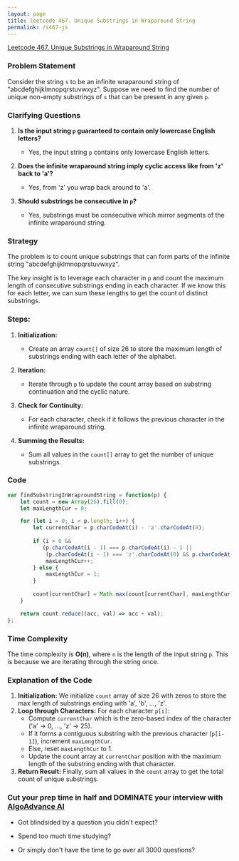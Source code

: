 ```yaml
---
layout: page
title: leetcode 467. Unique Substrings in Wraparound String
permalink: /s467-js
---
```

[Leetcode 467. Unique Substrings in Wraparound String](https://algoadvance.github.io/algoadvance/l467)
### Problem Statement

Consider the string `s` to be an infinite wraparound string of "abcdefghijklmnopqrstuvwxyz". Suppose we need to find the number of unique non-empty substrings of `s` that can be present in any given `p`.

### Clarifying Questions

1. **Is the input string `p` guaranteed to contain only lowercase English letters?**
   - Yes, the input string `p` contains only lowercase English letters.

2. **Does the infinite wraparound string imply cyclic access like from 'z' back to 'a'?**
   - Yes, from 'z' you wrap back around to 'a'.

3. **Should substrings be consecutive in `p`?**
   - Yes, substrings must be consecutive which mirror segments of the infinite wraparound string.

### Strategy

The problem is to count unique substrings that can form parts of the infinite string "abcdefghijklmnopqrstuvwxyz". 

The key insight is to leverage each character in `p` and count the maximum length of consecutive substrings ending in each character. If we know this for each letter, we can sum these lengths to get the count of distinct substrings.

### Steps:

1. **Initialization:**
   - Create an array `count[]` of size 26 to store the maximum length of substrings ending with each letter of the alphabet.

2. **Iteration:**
   - Iterate through `p` to update the count array based on substring continuation and the cyclic nature.

3. **Check for Continuity:**
   - For each character, check if it follows the previous character in the infinite wraparound string.

4. **Summing the Results:**
   - Sum all values in the `count[]` array to get the number of unique substrings.

### Code

```javascript
var findSubstringInWraproundString = function(p) {
    let count = new Array(26).fill(0);
    let maxLengthCur = 0;

    for (let i = 0; i < p.length; i++) {
        let currentChar = p.charCodeAt(i) - 'a'.charCodeAt(0);
        
        if (i > 0 && 
           (p.charCodeAt(i - 1) === p.charCodeAt(i) - 1 || 
            (p.charCodeAt(i - 1) === 'z'.charCodeAt(0) && p.charCodeAt(i) === 'a'.charCodeAt(0)))) {
            maxLengthCur++;
        } else {
            maxLengthCur = 1;
        }
        
        count[currentChar] = Math.max(count[currentChar], maxLengthCur);
    }

    return count.reduce((acc, val) => acc + val);
};
```

### Time Complexity

The time complexity is **O(n)**, where `n` is the length of the input string `p`. This is because we are iterating through the string once.

### Explanation of the Code

1. **Initialization:** We initialize `count` array of size 26 with zeros to store the max length of substrings ending with 'a', 'b', ..., 'z'.
2. **Loop through Characters:** For each character `p[i]`:
   - Compute `currentChar` which is the zero-based index of the character ('a' → 0, ..., 'z' → 25).
   - If it forms a contiguous substring with the previous character (`p[i-1]`), increment `maxLengthCur`.
   - Else, reset `maxLengthCur` to 1.
   - Update the count array at `currentChar` position with the maximum length of the substring ending with that character.
3. **Return Result:** Finally, sum all values in the `count` array to get the total count of unique substrings.


### Cut your prep time in half and DOMINATE your interview with [AlgoAdvance AI](https://algoAdvance.com)

- Got blindsided by a question you didn't expect?

- Spend too much time studying?

- Or simply don't have the time to go over all 3000 questions?

